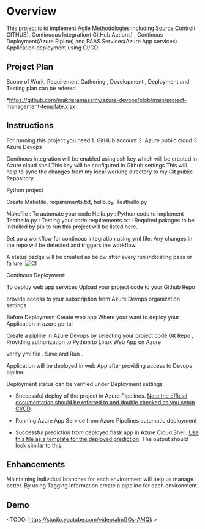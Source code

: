 # Overview

This project is to implement Agile Methodologies including Source Control( GITHUB), Continuous Integration( GitHub Actions) , Continous Deployment(Azure Pipline) and PAAS Services(Azure App services) Application deployment using CI/CD 

## Project Plan

Scope of Work, Requirement Gathering , Development , Deployment and Testing plan can be refered 

*https://github.com/makrisramasamy/azure-devops/blob/main/project-management-template.xlsx

## Instructions

For running this project you need 1. GitHUb account 2. Azure public cloud 3. Azure Devops 

Continous integration will be enabled using ssh key which will be created in Azure cloud shell.This key will be configured in Github settings
This will help to sync the changes from my local working directory to my Git public Repository.

Python project

Create Makefile, requirements.txt, hello.py, Testhello.py

Makefile : To automate your code
Hello.py : Python code to implement
Testhello.py : Testing your code 
requirements.txt : Required pakages to be installed by pip to run this project will be listed here.

Set up a workflow for continous integration using yml file. Any  changes in the repo will be detected and triggers the workflow.
 
 A status badge will be created as below after every run indicating pass or failure.
![CI](https://github.com/makrisramasamy/azure-devops/workflows/CI/badge.svg)

Continous Deployment:

To deploy web app services Upload your project code to your Github Repo

provide access to your subscription from Azure Devops organization settings

Before Deployment Create  web app Where your want to deploy your Application in azure portal

Create a pipline in Azure Devops by selecting your project code Git Repo , Providing authorization to Python to Linux Web App on Azure 

verify yml file . Save and Run . 

Application will be deployed in web App after providing access to Devops pipline.

Deployment status can be verified under Deployment settings



* Successful deploy of the project in Azure Pipelines.  [Note the official documentation should be referred to and double checked as you setup CI/CD](https://docs.microsoft.com/en-us/azure/devops/pipelines/ecosystems/python-webapp?view=azure-devops).


* Running Azure App Service from Azure Pipelines automatic deployment

* Successful prediction from deployed flask app in Azure Cloud Shell.  [Use this file as a template for the deployed prediction](https://github.com/udacity/nd082-Azure-Cloud-DevOps-Starter-Code/blob/master/C2-AgileDevelopmentwithAzure/project/starter_files/flask-sklearn/make_predict_azure_app.sh).
The output should look similar to this:


## Enhancements

Maintaining individual branches for each environment will help us manage better.
By using Tagging information create a pipeline for each environment.

## Demo 

<TODO: https://studio.youtube.com/video/aImGOs-AMQk >


